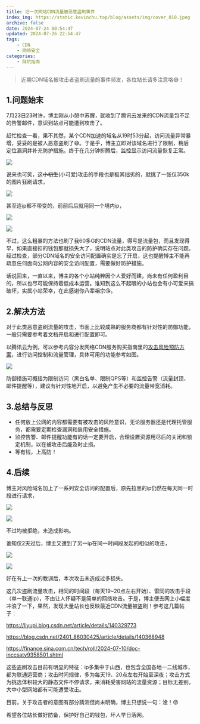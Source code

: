 ```yaml
---
title: 记一次网站CDN流量被恶意盗刷事件
index_img: https://static.kevinchu.top/blog/assets/img/cover_010.jpeg
archive: false
date: 2024-07-24 00:54:47
updated: 2024-07-26 22:54:47
tags:
    - CDN
    - 网络安全
categories:
    - 踩坑指南
---
```


>近期CDN域名被攻击者盗刷流量的事件频发，各位站长请多注意咯😷！


## 1.问题始末

7月23日23时许，博主刚从小憩中苏醒，就收到了腾讯云发来的CDN流量包不足的告警邮件，意识到站点可能遭到攻击了。

赶忙检查一看，果不其然，某个CDN加速的域名从19时53分起，访问流量异常暴增，妥妥的是被人恶意盗刷了😅。于是乎，博主立即对该域名进行了限制，稍后定位漏洞并补充防护措施。终于在几分钟折腾后，监控显示访问流量恢复正常。

![](https://static.kevinchu.top/blog/public/20240724005450.png)


说来也可笑，这~~小初生~~(小可爱)攻击的手段也是极其拙劣的，就挑了一张仅350k的图片狂刷请求，

![](https://static.kevinchu.top/blog/public/20240724014208.png)


甚至连ip都不带变的，前前后后就用同一个境内ip，


![](https://static.kevinchu.top/blog/public/20240724015218.png)


![](https://static.kevinchu.top/blog/public/20240724020029.png)



不过，这么粗暴的方法也刷了我60多G的CDN流量，得亏是流量包，而且发现得早，如果直接扣的钱包那就损失大了，说明站点对此类攻击的防护确实存在问题。经过检查，部分CDN域名的安全访问配置确实是忘了开启，这也提醒博主不能再疏忽任何面向公网内容的安全访问配置，需要做好防护措施。



话说回来，一直以来，博主的各个小站纯粹因个人爱好而建，尚未有任何盈利目的，所以也尽可能保持着低成本运营。谁知到这么不起眼的小站也会有小可爱来搞破坏，实属小站荣幸，在此感谢你~~八辈祖宗~~😘。




## 2.解决方法

对于此类恶意盗刷流量的攻击，市面上比较成熟的服务商都有针对性的防御功能，一般只需要参考着文档开启和进行配置即可。

以腾讯云为例，可以参考内容分发网络CDN服务购买指南里的[攻击风险预防方案](https://cloud.tencent.com/document/product/228/51813)，进行访问控制和流量管理，具体可用的功能参考如图。

![](https://static.kevinchu.top/blog/public/20240724033336.png)

防御措施可概括为限制访问（黑白名单、限制QPS等）和监控告警（流量封顶、邮件提醒等），建议有针对性地开启，以避免产生不必要的流量带宽消耗。



## 3.总结与反思

- 任何放上公网的内容都需要有被攻击的风险意识，无论服务器还是代理托管服务，都需要定期检查漏洞和启用安全措施。
- 监控告警、邮件提醒功能有的话一定要开启，合理设置资源用尽后的关闭和锁定机制，以在被攻击后能及时止损。
- 等有钱，上高防！


## 4.后续

博主对风险域名加上了一系列安全访问的配置后，原先拉黑的ip仍然在每天同一时段进行请求，

![](https://static.kevinchu.top/blog/public/20240727154041.png)

![](https://static.kevinchu.top/blog/public/20240727153300.png)

不过均被拒绝，未造成影响。

谁知仅2天过后，博主又遭到了另一ip在同一时间段发起的相似的攻击，

![](https://static.kevinchu.top/blog/public/20240726232540.png)


![](https://static.kevinchu.top/blog/public/20240726232612.png)


好在有上一次的教训后，本次攻击未造成过多损失。


这几次盗刷流量攻击，相同的时间段（每天19~20点左右开始）、雷同的攻击手段（单一联通ip），不由让人怀疑不是简单的网络攻击。于是，博主便去网上小幅度冲浪了一下，果然，发现大量站长也反映最近CDN流量被盗刷！参考这几篇帖子：

https://liyupi.blog.csdn.net/article/details/140329773

https://blog.csdn.net/2401_86030425/article/details/140368948

https://finance.sina.com.cn/tech/roll/2024-07-10/doc-inccsaty9358501.shtml


这些盗刷攻击目前有明显的特征：ip多集中于山西，也包含全国各地一二线城市，都为联通运营商；攻击时间规律，多为每天19、20点左右开始至深夜；攻击方式为挑选体积较大的静态文件不停请求，来消耗受害网站的流量资源；目标无差别，大中小型网站都有可能遭受攻击。

目前，关于攻击者的意图有部分猜测但尚未明确，博主只想说一句：淦！😡

希望各位站长做好防备，保护好自己的钱包，坏人早日落网。










